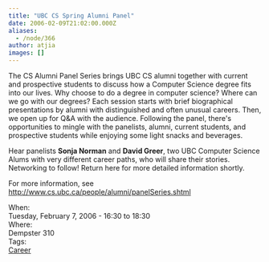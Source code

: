 ```yaml
---
title: "UBC CS Spring Alumni Panel"
date: 2006-02-09T21:02:00.000Z
aliases:
  - /node/366
author: atjia
images: []
---
```


<div class="field field-name-body field-type-text-with-summary field-label-hidden"><div class="field-items"><div class="field-item even"><p>The CS Alumni Panel Series brings UBC CS alumni together with current and prospective students to discuss how a Computer Science degree fits into our lives. Why choose to do a degree in computer science? Where can we go with our degrees? Each session starts with brief biographical presentations by alumni with distinguished and often unusual careers. Then, we open up for Q&amp;A with the audience. Following the panel, there&apos;s opportunities to mingle with the panelists, alumni, current students, and prospective students while enjoying some light snacks and beverages.</p>
<p>Hear panelists <b>Sonja Norman</b> and <b>David Greer</b>, two UBC Computer Science Alums with very different career paths, who will share their stories. Networking to follow! Return here for more detailed information shortly.</p>
<p>For more information, see <a href="http://www.cs.ubc.ca/people/alumni/panelSeries.shtml">http://www.cs.ubc.ca/people/alumni/panelSeries.shtml</a></p>
</div></div></div><div class="field field-name-field-dates field-type-datetime field-label-above"><div class="field-label">When:&#xA0;</div><div class="field-items"><div class="field-item even"><span class="date-display-single">Tuesday, February 7, 2006 - <span class="date-display-range"><span class="date-display-start">16:30</span> to <span class="date-display-end">18:30</span></span></span></div></div></div><div class="field field-name-field-location field-type-text field-label-above"><div class="field-label">Where:&#xA0;</div><div class="field-items"><div class="field-item even">Dempster 310</div></div></div>    <footer>
    <div class="field field-name-field-tags field-type-taxonomy-term-reference field-label-above"><div class="field-label">Tags:&#xA0;</div><div class="field-items"><div class="field-item even"><a href="/career">Career</a></div></div></div>      </footer>
